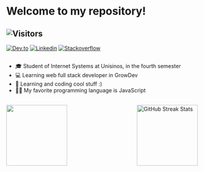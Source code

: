  # Welcome to my repository!

<div> 
 
 ##  ![Visitors](https://visitor-badge.glitch.me/badge?page_id=jonas-amilton&left_color=green&right_color=red)

 <a href="https://dev.to/jonasamilton" target="_blank"><img src="https://img.shields.io/badge/dev.to-0A0A0A?style=for-the-flat&logo=dev.to&logoColor=white" alt="Dev.to" /></a>
  <a href="https://www.linkedin.com/in/jonas-ag-silva/" target="_blank"><img src="https://img.shields.io/badge/LinkedIn-blue?style=flat&logo=linkedin&labelColor=blue" alt="Linkedin" /></a>
 <a href="https://stackoverflow.com/users/20708881/jonas-silva" target="_blank"><img src="https://img.shields.io/badge/Stack_Overflow-FE7A16?style=for-the-flat&logo=stack-overflow&logoColor=white" alt="Stackoverflow" /></a>
 
</div>

##

<ul>
  <li>🎓 Student of Internet Systems at Unisinos, in the fourth semester</li>
  <li>💻 Learning web full stack developer in GrowDev</li>
  <li>📱 Learning and coding cool stuff :)</li>
  <li>🧑‍💻 My favorite programming language is JavaScript</li>
</ul>

 ##

<div>
  <a href="https://github.com/jonas-amilton">
  <img align="left" height="160em" src="https://github-readme-stats.vercel.app/api/top-langs/?username=jonas-amilton&layout=compact&langs_count=7&theme=radical"/>
   <img align="right" height="160em" src="https://github-readme-streak-stats.herokuapp.com/?user=jonas-amilton&theme=radical&date_format=j%20M%5B%20Y%5D&currStreakLabel=6FDA44&fire=6FDA44&ring=6FDA44" alt="GitHub Streak Stats"/>
</div>
